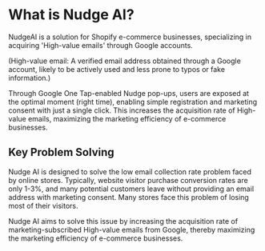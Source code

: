 # What is Nudge AI?

NudgeAI is a solution for Shopify e-commerce businesses, specializing in acquiring 'High-value emails' through Google accounts.

(High-value email: A verified email address obtained through a Google account, likely to be actively used and less prone to typos or fake information.)

Through Google One Tap-enabled Nudge pop-ups, users are exposed at the optimal moment (right time), enabling simple registration and marketing consent with just a single click. This increases the acquisition rate of High-value emails, maximizing the marketing efficiency of e-commerce businesses.

## Key Problem Solving

Nudge AI is designed to solve the low email collection rate problem faced by online stores. Typically, website visitor purchase conversion rates are only 1-3%, and many potential customers leave without providing an email address with marketing consent. Many stores face this problem of losing most of their visitors.

Nudge AI aims to solve this issue by increasing the acquisition rate of marketing-subscribed High-value emails from Google, thereby maximizing the marketing efficiency of e-commerce businesses.
